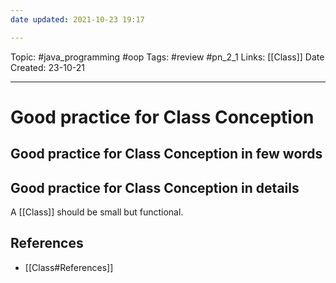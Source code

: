 ```yaml
---
date updated: 2021-10-23 19:17

---
```


Topic: #java_programming #oop
Tags: #review #pn_2_1
Links: [[Class]]
Date Created: 23-10-21

---

# Good practice for Class Conception

## Good practice for Class Conception in few words

## Good practice for Class Conception in details

A [[Class]] should be small but functional.

## References

- [[Class#References]]
